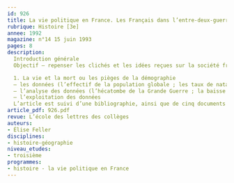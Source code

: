 ```yaml
---
id: 926
title: La vie politique en France. Les Français dans l’entre-deux-guerres (1/4)
rubrique: Histoire [3e] 
annee: 1992
magazine: n°14 15 juin 1993
pages: 8
description: 
  Introduction générale
  Objectif – repenser les clichés et les idées reçues sur la société française de l’entre-deux-guerres…

  1. La vie et la mort ou les pièges de la démographie
  – les données (l’effectif de la population globale ; les taux de natalité et de mortalité ; la répartition par âge)
  – l’analyse des données (l’hécatombe de la Grande Guerre ; la baisse du nombre des naissances ; la mortalité infantile ; la surmortalité des jeunes et des adultes ; le rôle de l’immigration)
  – l’exploitation des données
  L’article est suivi d’une bibliographie, ainsi que de cinq documents sur la démographie française entre les deux guerres.
article_pdf: 926.pdf
revue: L’école des lettres des collèges
auteurs:
- Élise Feller
disciplines:
- histoire-géographie
niveau_etudes:
- troisième
programmes:
- histoire - la vie politique en France
---
```

